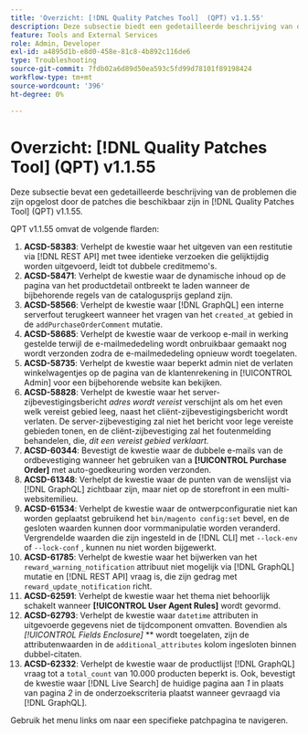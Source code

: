 ```yaml
---
title: 'Overzicht: [!DNL Quality Patches Tool]  (QPT) v1.1.55'
description: Deze subsectie biedt een gedetailleerde beschrijving van de problemen die zijn opgelost door de patches die beschikbaar zijn in  [!DNL Quality Patches Tool]  (QPT) v1.1.55.
feature: Tools and External Services
role: Admin, Developer
exl-id: a4895d1b-e8d0-458e-81c8-4b892c116de6
type: Troubleshooting
source-git-commit: 7fdb02a6d89d50ea593c5fd99d78101f89198424
workflow-type: tm+mt
source-wordcount: '396'
ht-degree: 0%

---
```


# Overzicht: [!DNL Quality Patches Tool] (QPT) v1.1.55

Deze subsectie bevat een gedetailleerde beschrijving van de problemen die zijn opgelost door de patches die beschikbaar zijn in [!DNL Quality Patches Tool] (QPT) v1.1.55.

QPT v1.1.55 omvat de volgende flarden:

1. **ACSD-58383**: Verhelpt de kwestie waar het uitgeven van een restitutie via [!DNL REST API] met twee identieke verzoeken die gelijktijdig worden uitgevoerd, leidt tot dubbele creditmemo&#39;s.
1. **ACSD-58471**: Verhelpt de kwestie waar de dynamische inhoud op de pagina van het productdetail ontbreekt te laden wanneer de bijbehorende regels van de catalogusprijs gepland zijn.
1. **ACSD-58566**: Verhelpt de kwestie waar [!DNL GraphQL] een interne serverfout terugkeert wanneer het vragen van het `created_at` gebied in de `addPurchaseOrderComment` mutatie.
1. **ACSD-58685**: Verhelpt de kwestie waar de verkoop e-mail in werking gestelde terwijl de e-mailmededeling wordt onbruikbaar gemaakt nog wordt verzonden zodra de e-mailmededeling opnieuw wordt toegelaten.
1. **ACSD-58735**: Verhelpt de kwestie waar beperkt admin niet de verlaten winkelwagentjes op de pagina van de klantenrekening in [!UICONTROL Admin] voor een bijbehorende website kan bekijken.
1. **ACSD-58828**: Verhelpt de kwestie waar het server-zijbevestigingsbericht *adres wordt vereist* verschijnt als om het even welk vereist gebied leeg, naast het cliënt-zijbevestigingsbericht wordt verlaten. De server-zijbevestiging zal niet het bericht voor lege vereiste gebieden tonen, en de cliënt-zijbevestiging zal het foutenmelding behandelen, die, *dit een vereist gebied verklaart.*
1. **ACSD-60344**: Bevestigt de kwestie waar de dubbele e-mails van de ordbevestiging wanneer het gebruiken van a **[!UICONTROL Purchase Order]** met auto-goedkeuring worden verzonden.
1. **ACSD-61348**: Verhelpt de kwestie waar de punten van de wenslijst via [!DNL GraphQL] zichtbaar zijn, maar niet op de storefront in een multi-websitemilieu.
1. **ACSD-61534**: Verhelpt de kwestie waar de ontwerpconfiguratie niet kan worden geplaatst gebruikend het `bin/magento config:set` bevel, en de gesloten waarden kunnen door vormmanipulatie worden veranderd. Vergrendelde waarden die zijn ingesteld in de [!DNL CLI] met `--lock-env` of `--lock-conf` , kunnen nu niet worden bijgewerkt.
1. **ACSD-61785**: Verhelpt de kwestie waar het bijwerken van het `reward_warning_notification` attribuut niet mogelijk via [!DNL GraphQL] mutatie en [!DNL REST API] vraag is, die zijn gedrag met `reward_update_notification` richt.
1. **ACSD-62591**: Verhelpt de kwestie waar het thema niet behoorlijk schakelt wanneer **[!UICONTROL User Agent Rules]** wordt gevormd.
1. **ACSD-62793**: Verhelpt de kwestie waar `datetime` attributen in uitgevoerde gegevens niet de tijdcomponent omvatten. Bovendien als *[!UICONTROL Fields Enclosure]* ** wordt toegelaten, zijn de attributenwaarden in de `additional_attributes` kolom ingesloten binnen dubbel-citaten.
1. **ACSD-62332**: Verhelpt de kwestie waar de productlijst [!DNL GraphQL] vraag tot a `total_count` van 10.000 producten beperkt is. Ook, bevestigt de kwestie waar [!DNL Live Search] de huidige pagina aan *1* in plaats van pagina *2* in de onderzoekscriteria plaatst wanneer gevraagd via [!DNL GraphQL].

Gebruik het menu links om naar een specifieke patchpagina te navigeren.
